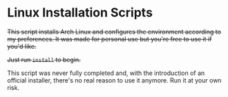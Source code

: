 # Linux Installation Scripts

~~This script installs Arch Linux and configures the environment according to my preferences. It was made for personal use but you're free to use it if you'd like.~~

~~Just run `install` to begin.~~

This script was never fully completed and, with the introduction of an official installer, there's no real reason to use it anymore. Run it at your own risk.
